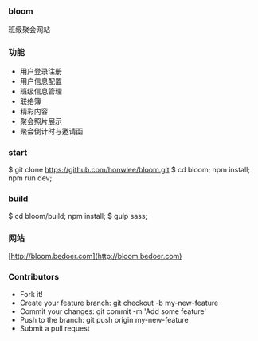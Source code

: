 ### bloom
班级聚会网站

### 功能
* 用户登录注册
* 用户信息配置
* 班级信息管理
* 联络簿
* 精彩内容
* 聚会照片展示
* 聚会倒计时与邀请函

### start
  $ git clone https://github.com/honwlee/bloom.git
  $ cd bloom; npm install; npm run dev;

### build
  $ cd bloom/build; npm install;
  $ gulp sass;

### 网站
[http://bloom.bedoer.com](http://bloom.bedoer.com)

### Contributors

* Fork it!
* Create your feature branch: git checkout -b my-new-feature
* Commit your changes: git commit -m 'Add some feature'
* Push to the branch: git push origin my-new-feature
* Submit a pull request
